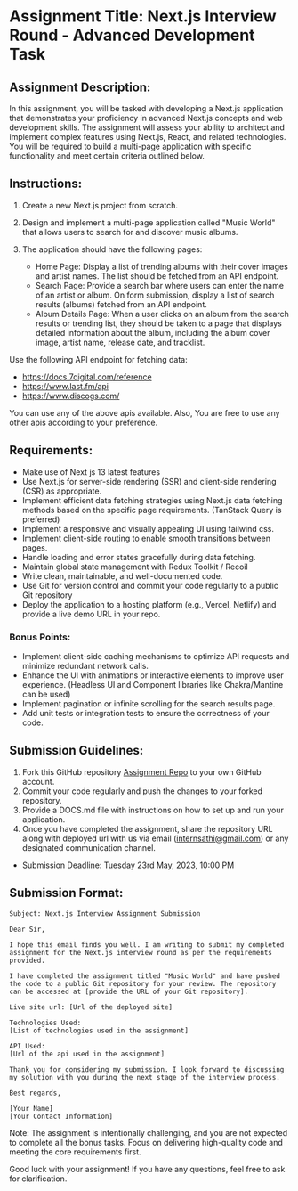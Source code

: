 # Assignment Title: Next.js Interview Round - Advanced Development Task

## Assignment Description:

In this assignment, you will be tasked with developing a Next.js application that demonstrates your proficiency in advanced Next.js concepts and web development skills. The assignment will assess your ability to architect and implement complex features using Next.js, React, and related technologies. You will be required to build a multi-page application with specific functionality and meet certain criteria outlined below.

## Instructions:

1. Create a new Next.js project from scratch.

2. Design and implement a multi-page application called "Music World" that allows users to search for and discover music albums.

3. The application should have the following pages:
   - Home Page: Display a list of trending albums with their cover images and artist names. The list should be fetched from an API endpoint.
   - Search Page: Provide a search bar where users can enter the name of an artist or album. On form submission, display a list of search results (albums) fetched from an API endpoint.
   - Album Details Page: When a user clicks on an album from the search results or trending list, they should be taken to a page that displays detailed information about the album, including the album cover image, artist name, release date, and tracklist.

Use the following API endpoint for fetching data:

- https://docs.7digital.com/reference
- https://www.last.fm/api
- https://www.discogs.com/

You can use any of the above apis available. Also, You are free to use any other apis according to your preference.

## Requirements:

- Make use of Next js 13 latest features
- Use Next.js for server-side rendering (SSR) and client-side rendering (CSR) as appropriate.
- Implement efficient data fetching strategies using Next.js data fetching methods based on the specific page requirements. (TanStack Query is preferred)
- Implement a responsive and visually appealing UI using tailwind css.
- Implement client-side routing to enable smooth transitions between pages.
- Handle loading and error states gracefully during data fetching.
- Maintain global state management with Redux Toolkit / Recoil
- Write clean, maintainable, and well-documented code.
- Use Git for version control and commit your code regularly to a public Git repository
- Deploy the application to a hosting platform (e.g., Vercel, Netlify) and provide a live demo URL in your repo.

### Bonus Points:

- Implement client-side caching mechanisms to optimize API requests and minimize redundant network calls.
- Enhance the UI with animations or interactive elements to improve user experience. (Headless UI and Component libraries like Chakra/Mantine can be used)
- Implement pagination or infinite scrolling for the search results page.
- Add unit tests or integration tests to ensure the correctness of your code.

## Submission Guidelines:

1. Fork this GitHub repository [Assignment Repo](https://github.com/your-username/nextjs-interview-assignment) to your own GitHub account.
2. Commit your code regularly and push the changes to your forked repository.
3. Provide a DOCS.md file with instructions on how to set up and run your application.
4. Once you have completed the assignment, share the repository URL along with deployed url with us via email (internsathi@gmail.com) or any designated communication channel.

- Submission Deadline: Tuesday 23rd May, 2023, 10:00 PM

## Submission Format:

```
Subject: Next.js Interview Assignment Submission

Dear Sir,

I hope this email finds you well. I am writing to submit my completed assignment for the Next.js interview round as per the requirements provided.

I have completed the assignment titled "Music World" and have pushed the code to a public Git repository for your review. The repository can be accessed at [provide the URL of your Git repository].

Live site url: [Url of the deployed site]

Technologies Used:
[List of technologies used in the assignment]

API Used:
[Url of the api used in the assignment]

Thank you for considering my submission. I look forward to discussing my solution with you during the next stage of the interview process.

Best regards,

[Your Name]
[Your Contact Information] 
```

Note: The assignment is intentionally challenging, and you are not expected to complete all the bonus tasks. Focus on delivering high-quality code and meeting the core requirements first.

Good luck with your assignment! If you have any questions, feel free to ask for clarification.
